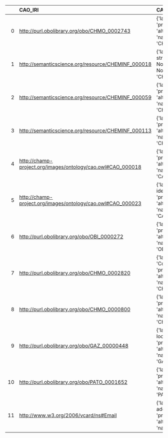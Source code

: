 |    | CAO_IRI                                                     | CAO_DESC                                                                                      | EDAM_IRI                            | EDAM_DESC                        |
|---:|:------------------------------------------------------------|:----------------------------------------------------------------------------------------------|:------------------------------------|:---------------------------------|
|  0 | http://purl.obolibrary.org/obo/CHMO_0002743                 | {'label': 'Matrix', 'prefLabel': None, 'altLabel': None, 'name': 'CHMO_0002743'}              | http://edamontology.org/data_2082   | {'label': 'Matrix'}              |
|  1 | http://semanticscience.org/resource/CHEMINF_000018          | {'label': 'SMILES string', 'prefLabel': None, 'altLabel': None, 'name': 'CHEMINF_000018'}     | http://edamontology.org/data_2301   | {'label': 'SMILES string'}       |
|  2 | http://semanticscience.org/resource/CHEMINF_000059          | {'label': 'InChIKey', 'prefLabel': None, 'altLabel': None, 'name': 'CHEMINF_000059'}          | http://edamontology.org/format_1199 | {'label': 'InChIKey'}            |
|  3 | http://semanticscience.org/resource/CHEMINF_000113          | {'label': 'InChI', 'prefLabel': None, 'altLabel': None, 'name': 'CHEMINF_000113'}             | http://edamontology.org/format_1197 | {'label': 'InChI'}               |
|  4 | http://champ-project.org/images/ontology/cao.owl#CAO_000018 | {'label': 'Matrix', 'prefLabel': None, 'altLabel': None, 'name': 'CAO_000018'}                | http://edamontology.org/data_2082   | {'label': 'Matrix'}              |
|  5 | http://champ-project.org/images/ontology/cao.owl#CAO_000023 | {'label': 'Chemical identifier', 'prefLabel': None, 'altLabel': None, 'name': 'CAO_000023'}   | http://edamontology.org/data_0986   | {'label': 'Chemical identifier'} |
|  6 | http://purl.obolibrary.org/obo/OBI_0000272                  | {'label': 'Protocol', 'prefLabel': None, 'altLabel': None, 'name': 'OBI_0000272'}             | http://edamontology.org/data_2531   | {'label': 'Protocol'}            |
|  7 | http://purl.obolibrary.org/obo/CHMO_0002820                 | {'label': 'Concentration', 'prefLabel': None, 'altLabel': None, 'name': 'CHMO_0002820'}       | http://edamontology.org/data_2140   | {'label': 'Concentration'}       |
|  8 | http://purl.obolibrary.org/obo/CHMO_0000800                 | {'label': 'Spectrum', 'prefLabel': None, 'altLabel': None, 'name': 'CHMO_0000800'}            | http://edamontology.org/data_3483   | {'label': 'Spectrum'}            |
|  9 | http://purl.obolibrary.org/obo/GAZ_00000448                 | {'label': 'Geographic location', 'prefLabel': None, 'altLabel': None, 'name': 'GAZ_00000448'} | http://edamontology.org/data_3720   | {'label': 'Geographic location'} |
| 10 | http://purl.obolibrary.org/obo/PATO_0001652                 | {'label': 'Alignment', 'prefLabel': None, 'altLabel': None, 'name': 'PATO_0001652'}           | http://edamontology.org/data_1916   | {'label': 'Alignment'}           |
| 11 | http://www.w3.org/2006/vcard/ns#Email                       | {'label': 'Email address', 'prefLabel': None, 'altLabel': None, 'name': 'Email'}              | http://edamontology.org/data_1691   | {'label': 'Email address'}       |
